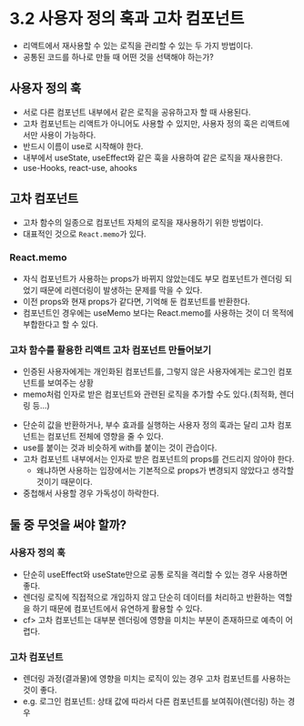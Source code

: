 # 3.2 사용자 정의 훅과 고차 컴포넌트

- 리액트에서 재사용할 수 있는 로직을 관리할 수 있는 두 가지 방법이다.
- 공통된 코드를 하나로 만들 때 어떤 것을 선택해야 하는가?

## 사용자 정의 훅

- 서로 다른 컴포넌트 내부에서 같은 로직을 공유하고자 할 때 사용된다.
- 고차 컴포넌트는 리액트가 아니어도 사용할 수 있지만, 사용자 정의 훅은 리액트에서만 사용이 가능하다.
- 반드시 이름이 use로 시작해야 한다.
- 내부에서 useState, useEffect와 같은 훅을 사용하여 같은 로직을 재사용한다.
- use-Hooks, react-use, ahooks

[](./customHook/customHook.js)

## 고차 컴포넌트

- 고차 함수의 일종으로 컴포넌트 자체의 로직을 재사용하기 위한 방법이다.
- 대표적인 것으로 `React.memo`가 있다.

### React.memo

- 자식 컴포넌트가 사용하는 props가 바뀌지 않았는데도 부모 컴포넌트가 렌더링 되었기 때문에 리렌더링이 발생하는 문제를 막을 수 있다.
- 이전 props와 현재 props가 같다면, 기억해 둔 컴포넌트를 반환한다.
- 컴포넌트인 경우에는 useMemo 보다는 React.memo를 사용하는 것이 더 목적에 부합한다고 할 수 있다.

### 고차 함수를 활용한 리액트 고차 컴포넌트 만들어보기

- 인증된 사용자에게는 개인화된 컴포넌트를, 그렇지 않은 사용자에게는 로그인 컴포넌트를 보여주는 상황
- memo처럼 인자로 받은 컴포넌트와 관련된 로직을 추가할 수도 있다.(최적화, 렌더링 등...)

[](./highOrderComponent/highOrderComponent.js)

- 단순히 값을 반환하거나, 부수 효과를 실행하는 사용자 정의 훅과는 달리 고차 컴포넌트는 컴포넌트 전체에 영향을 줄 수 있다.
- use를 붙이는 것과 비슷하게 with를 붙이는 것이 관습이다.
- 고차 컴포넌트 내부에서는 인자로 받은 컴포넌트의 props를 건드리지 않아야 한다.
  - 왜냐하면 사용하는 입장에서는 기본적으로 props가 변경되지 않았다고 생각할 것이기 때문이다.
- 중첩해서 사용할 경우 가독성이 하락한다.

## 둘 중 무엇을 써야 할까?

### 사용자 정의 훅

- 단순히 useEffect와 useState만으로 공통 로직을 격리할 수 있는 경우 사용하면 좋다.
- 렌더링 로직에 직접적으로 개입하지 않고 단순히 데이터를 처리하고 반환하는 역할을 하기 때문에 컴포넌트에서 유연하게 활용할 수 있다.
- cf> 고차 컴포넌트는 대부분 렌더링에 영향을 미치는 부분이 존재하므로 예측이 어렵다.

### 고차 컴포넌트

- 렌더링 과정(결과물)에 영향을 미치는 로직이 있는 경우 고차 컴포넌트를 사용하는 것이 좋다.
- e.g. 로그인 컴포넌트: 상태 값에 따라서 다른 컴포넌트를 보여줘야(렌더링) 하는 경우
